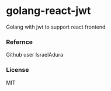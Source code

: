 # golang-react-jwt
Golang with jwt to support react frontend
### Refernce
Github user IsraelAdura
### License
MIT